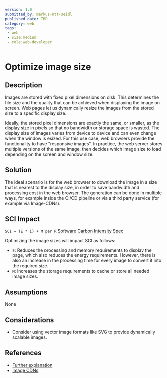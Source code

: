 ```yaml
---
version: 1.0
submitted_by: markus-ntt-seidl
published_date: TBD
category: web
tags: 
 - web
 - size:medium
 - role:web-developer
---
```


# Optimize image size

## Description

Images are stored with fixed pixel dimensions on disk. This determines the file size and the quality that can be achieved when displaying the image on screen. Web pages let us dynamically resize the images from the stored size to a specific display size. 

Ideally, the stored pixel dimensions are exactly the same, or smaller, as the display size in pixels so that no bandwidth or storage space is wasted. 
The display size of images varies from device to device and can even change when the window is esized. For this use case, web browsers provide the functionality to have "responsive images". In practice, the web server stores multiple versions of the same image, then decides which image size to load depending on the screen and window size. 

## Solution

The ideal scenario is for the web browser to download the image in a size that is nearest to the display size, in order to save bandwidth and processing cost in the web browser. The generation can be done in multiple ways, for example inside the CI/CD pipeline or via a third party service (for example via Image-CDNs).

## SCI Impact

`SCI = (E * I) + M per R`
[Software Carbon Intensity Spec](https://grnsft.org/sci)

Optimizing the image sizes will impact SCI as follows:

- `E`: Reduces the processing and memory requirements to display the page, which also reduces the energy requirements. However, there is also an increase in the processing time for every image to convert it into the required size.
- `M`: Increases the storage requirements to cache or store all needed image sizes.

## Assumptions

None

## Considerations

- Consider using vector image formats like SVG to provide dynamically scalable images.

## References

- [Further explanation](https://web.dev/uses-responsive-images/)
- [Image CDNs](https://web.dev/image-cdns/)
